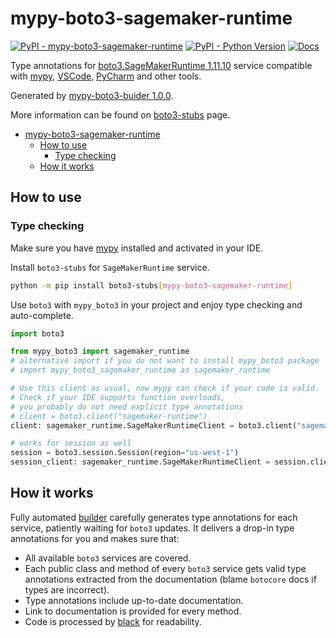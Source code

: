 # mypy-boto3-sagemaker-runtime

[![PyPI - mypy-boto3-sagemaker-runtime](https://img.shields.io/pypi/v/mypy-boto3-sagemaker-runtime.svg?color=blue)](https://pypi.org/project/mypy-boto3-sagemaker-runtime)
[![PyPI - Python Version](https://img.shields.io/pypi/pyversions/mypy-boto3-sagemaker-runtime.svg?color=blue)](https://pypi.org/project/mypy-boto3-sagemaker-runtime)
[![Docs](https://img.shields.io/readthedocs/mypy-boto3-builder.svg?color=blue)](https://mypy-boto3-builder.readthedocs.io/)

Type annotations for
[boto3.SageMakerRuntime 1.11.10](https://boto3.amazonaws.com/v1/documentation/api/1.11.10/reference/services/sagemaker-runtime.html#SageMakerRuntime) service
compatible with [mypy](https://github.com/python/mypy), [VSCode](https://code.visualstudio.com/),
[PyCharm](https://www.jetbrains.com/pycharm/) and other tools.

Generated by [mypy-boto3-buider 1.0.0](https://github.com/vemel/mypy_boto3_builder).

More information can be found on [boto3-stubs](https://pypi.org/project/boto3-stubs/) page.

- [mypy-boto3-sagemaker-runtime](#mypy-boto3-sagemaker-runtime)
  - [How to use](#how-to-use)
    - [Type checking](#type-checking)
  - [How it works](#how-it-works)

## How to use

### Type checking

Make sure you have [mypy](https://github.com/python/mypy) installed and activated in your IDE.

Install `boto3-stubs` for `SageMakerRuntime` service.

```bash
python -m pip install boto3-stubs[mypy-boto3-sagemaker-runtime]
```

Use `boto3` with `mypy_boto3` in your project and enjoy type checking and auto-complete.

```python
import boto3

from mypy_boto3 import sagemaker_runtime
# alternative import if you do not want to install mypy_boto3 package
# import mypy_boto3_sagemaker_runtime as sagemaker_runtime

# Use this client as usual, now mypy can check if your code is valid.
# Check if your IDE supports function overloads,
# you probably do not need explicit type annotations
# client = boto3.client("sagemaker-runtime")
client: sagemaker_runtime.SageMakerRuntimeClient = boto3.client("sagemaker-runtime")

# works for session as well
session = boto3.session.Session(region="us-west-1")
session_client: sagemaker_runtime.SageMakerRuntimeClient = session.client("sagemaker-runtime")

```

## How it works

Fully automated [builder](https://github.com/vemel/mypy_boto3_builder) carefully generates
type annotations for each service, patiently waiting for `boto3` updates. It delivers
a drop-in type annotations for you and makes sure that:

- All available `boto3` services are covered.
- Each public class and method of every `boto3` service gets valid type annotations
  extracted from the documentation (blame `botocore` docs if types are incorrect).
- Type annotations include up-to-date documentation.
- Link to documentation is provided for every method.
- Code is processed by [black](https://github.com/psf/black) for readability.